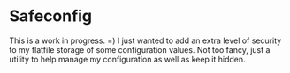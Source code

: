 Safeconfig
======
This is a work in progress. =)
I just wanted to add an extra level of security to my flatfile storage of some configuration values.
Not too fancy, just a utility to help manage my configuration as well as keep it hidden.

